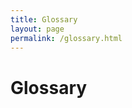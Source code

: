 ```yaml
---
title: Glossary
layout: page
permalink: /glossary.html
---
```

# Glossary

<div id="glossary-container"></div>

<div id="glossary-container"></div>

<script>
// Real-time Glossary Generator
class GlossaryGenerator {
    constructor(csvUrl, containerId = 'glossary-container') {
        this.csvUrl = csvUrl;
        this.containerId = containerId;
        this.glossaryData = [];
    }

    // Parse CSV text into array of objects
    parseCSV(csvText) {
        const lines = csvText.trim().split('\n');
        if (lines.length < 2) return [];

        // Get headers and clean them
        const headers = lines[0].split(',').map(header => 
            header.trim().replace(/"/g, '').toLowerCase().replace(/-/g, '_')
        );

        const data = [];
        
        // Process each data row
        for (let i = 1; i < lines.length; i++) {
            const values = this.parseCSVLine(lines[i]);
            if (values.length === 0) continue;

            const row = {};
            headers.forEach((header, index) => {
                row[header] = values[index] || '';
            });

            // Map to expected column names (flexible matching)
            const entry = this.mapToGlossaryEntry(row);
            // Only require Spanish word and English equivalent
            if (entry.spanish_word.trim() && entry.english_equivalent.trim()) {
                data.push(entry);
            }
        }

        return data;
    }

    // Parse a single CSV line handling quotes and commas
    parseCSVLine(line) {
        const result = [];
        let current = '';
        let inQuotes = false;
        
        for (let i = 0; i < line.length; i++) {
            const char = line[i];
            
            if (char === '"') {
                inQuotes = !inQuotes;
            } else if (char === ',' && !inQuotes) {
                result.push(current.trim());
                current = '';
            } else {
                current += char;
            }
        }
        
        result.push(current.trim());
        return result.map(field => field.replace(/^"|"$/g, ''));
    }

    // Map CSV row to glossary entry format
    mapToGlossaryEntry(row) {
        const entry = {
            spanish_word: '',
            english_equivalent: '',
            source: '',
            comment: ''
        };

        // Flexible column matching
        Object.keys(row).forEach(key => {
            const cleanKey = key.toLowerCase().trim();
            
            if (cleanKey.includes('spanish') && cleanKey.includes('word')) {
                entry.spanish_word = row[key];
            } else if (cleanKey.includes('english') && (cleanKey.includes('equivalent') || cleanKey.includes('translation'))) {
                entry.english_equivalent = row[key];
            } else if (cleanKey.includes('source')) {
                entry.source = row[key];
            } else if (cleanKey.includes('comment')) {
                entry.comment = row[key];
            }
        });

        return entry;
    }

    // Fetch CSV data from Google Docs
    async fetchCSVData() {
        try {
            const response = await fetch(this.csvUrl);
            if (!response.ok) {
                throw new Error(`HTTP error! status: ${response.status}`);
            }
            return await response.text();
        } catch (error) {
            console.error('Error fetching CSV data:', error);
            throw error;
        }
    }

    // Create loading spinner
    createLoadingElement() {
        return `
            <div class="glossary-loading" style="text-align: center; padding: 20px;">
                <div style="display: inline-block; width: 20px; height: 20px; border: 3px solid #f3f3f3; border-top: 3px solid #3498db; border-radius: 50%; animation: spin 1s linear infinite;"></div>
                <p style="margin-top: 10px;">Loading glossary...</p>
            </div>
            <style>
                @keyframes spin {
                    0% { transform: rotate(0deg); }
                    100% { transform: rotate(360deg); }
                }
            </style>
        `;
    }

    // Create error message element
    createErrorElement(message) {
        return `
            <div class="glossary-error" style="background-color: #fee; border: 1px solid #fcc; padding: 15px; border-radius: 5px; color: #c33;">
                <strong>Error loading glossary:</strong> ${message}
                <br><small>Please try refreshing the page.</small>
            </div>
        `;
    }

    // Generate HTML table for glossary
    generateGlossaryHTML(data) {
        if (data.length === 0) {
            return '<p>No glossary entries found.</p>';
        }

        // Sort alphabetically by Spanish word
        const sortedData = [...data].sort((a, b) => 
            a.spanish_word.toLowerCase().localeCompare(b.spanish_word.toLowerCase())
        );

        let html = `
            <div class="glossary-header">
                <p>This glossary contains ${sortedData.length} Spanish words and their English equivalents.</p>
                <p><small><em>Last updated: ${new Date().toLocaleDateString()}</em></small></p>
            </div>
            
            <div class="glossary-search" style="margin-bottom: 20px;">
                <input type="text" id="glossary-search" placeholder="Search glossary..." 
                       style="padding: 10px; border: 1px solid #ddd; border-radius: 4px; width: 100%; max-width: 400px;">
            </div>

            <div class="glossary-table-container" style="overflow-x: auto;">
                <table class="glossary-table" style="width: 100%; border-collapse: collapse; margin-top: 10px;">
                    <thead>
                        <tr style="background-color: #f8f9fa;">
                            <th style="border: 1px solid #ddd; padding: 12px; text-align: left; font-weight: bold;">Spanish Word</th>
                            <th style="border: 1px solid #ddd; padding: 12px; text-align: left; font-weight: bold;">English Equivalent</th>
                            <th style="border: 1px solid #ddd; padding: 12px; text-align: left; font-weight: bold; width: 120px;">Additional Information</th>
                        </tr>
                    </thead>
                    <tbody id="glossary-tbody">
        `;

        sortedData.forEach((entry, index) => {
            const rowStyle = index % 2 === 0 ? 'background-color: #fff;' : 'background-color: #f9f9f9;';
            
            // Check if there's additional info (source or comment)
            const hasAdditionalInfo = entry.source || entry.comment;
            const infoIcon = hasAdditionalInfo ? 
                `<span style="cursor: help; color: #007cba; font-size: 16px;" title="Additional information available">ℹ️</span>` : 
                '';
            
            // Create tooltip content
            let tooltipContent = '';
            if (entry.source) {
                tooltipContent += `<strong>Source:</strong> ${this.escapeHtml(entry.source)}`;
            }
            if (entry.comment) {
                if (tooltipContent) tooltipContent += '<br>';
                tooltipContent += `<strong>Comment:</strong> ${this.escapeHtml(entry.comment)}`;
            }

            html += `
                <tr class="glossary-row" style="${rowStyle}" data-spanish="${entry.spanish_word.toLowerCase()}" data-english="${entry.english_equivalent.toLowerCase()}">
                    <td style="border: 1px solid #ddd; padding: 10px;"><strong>${this.escapeHtml(entry.spanish_word)}</strong></td>
                    <td style="border: 1px solid #ddd; padding: 10px;">${this.escapeHtml(entry.english_equivalent)}</td>
                    <td style="border: 1px solid #ddd; padding: 10px; text-align: center; position: relative;">
                        ${hasAdditionalInfo ? `<span class="info-icon" style="cursor: help; color: #007cba; font-size: 16px; user-select: none;" onmouseover="showTooltip(this, '${tooltipContent.replace(/'/g, '&#39;').replace(/"/g, '&quot;')}')" onmouseout="hideTooltip()" ontouchstart="showTooltip(this, '${tooltipContent.replace(/'/g, '&#39;').replace(/"/g, '&quot;')}')" ontouchend="setTimeout(hideTooltip, 3000)">ℹ️</span>` : ''}
                    </td>
                </tr>
            `;
        });

        html += `
                    </tbody>
                </table>
            </div>
        `;

        return html;
    }

    // Add tooltip functions
    addTooltipFunctions() {
        // Add global tooltip functions if they don't exist
        if (!window.showTooltip) {
            window.showTooltip = function(element, content) {
                // Remove any existing tooltip
                hideTooltip();
                
                // Create tooltip
                const tooltip = document.createElement('div');
                tooltip.id = 'glossary-tooltip';
                tooltip.innerHTML = content;
                tooltip.style.cssText = `
                    position: fixed;
                    background-color: #333;
                    color: white;
                    padding: 10px;
                    border-radius: 6px;
                    font-size: 13px;
                    max-width: 300px;
                    z-index: 10000;
                    box-shadow: 0 4px 8px rgba(0,0,0,0.3);
                    pointer-events: none;
                    line-height: 1.4;
                `;
                
                document.body.appendChild(tooltip);
                
                // Position tooltip near mouse/element
                const rect = element.getBoundingClientRect();
                const tooltipRect = tooltip.getBoundingClientRect();
                
                let left = rect.left + (rect.width / 2) - (tooltipRect.width / 2);
                let top = rect.top - tooltipRect.height - 10;
                
                // Adjust if tooltip goes off screen
                if (left < 10) left = 10;
                if (left + tooltipRect.width > window.innerWidth - 10) {
                    left = window.innerWidth - tooltipRect.width - 10;
                }
                if (top < 10) {
                    top = rect.bottom + 10;
                }
                
                tooltip.style.left = left + 'px';
                tooltip.style.top = top + 'px';
            };
            
            window.hideTooltip = function() {
                const tooltip = document.getElementById('glossary-tooltip');
                if (tooltip) {
                    tooltip.remove();
                }
            };
        }
    }

    // Escape HTML to prevent XSS
    escapeHtml(text) {
        const div = document.createElement('div');
        div.textContent = text;
        return div.innerHTML;
    }

    // Add search functionality
    addSearchFunctionality() {
        const searchInput = document.getElementById('glossary-search');
        if (!searchInput) return;

        searchInput.addEventListener('input', (e) => {
            const searchTerm = e.target.value.toLowerCase();
            const rows = document.querySelectorAll('.glossary-row');

            rows.forEach(row => {
                const spanish = row.getAttribute('data-spanish');
                const english = row.getAttribute('data-english');
                
                if (spanish.includes(searchTerm) || english.includes(searchTerm)) {
                    row.style.display = '';
                } else {
                    row.style.display = 'none';
                }
            });
        });
    }

    // Main method to load and render glossary
    async loadGlossary() {
        const container = document.getElementById(this.containerId);
        if (!container) {
            console.error(`Container with ID '${this.containerId}' not found`);
            return;
        }

        // Show loading state
        container.innerHTML = this.createLoadingElement();

        try {
            // Fetch and parse data
            const csvText = await this.fetchCSVData();
            this.glossaryData = this.parseCSV(csvText);

            // Generate and display glossary
            container.innerHTML = this.generateGlossaryHTML(this.glossaryData);
            
            // Add tooltip functions
            this.addTooltipFunctions();
            
            // Add search functionality
            this.addSearchFunctionality();

            console.log(`Glossary loaded successfully with ${this.glossaryData.length} entries`);

        } catch (error) {
            console.error('Failed to load glossary:', error);
            container.innerHTML = this.createErrorElement(error.message);
        }
    }

    // Method to refresh glossary data
    async refresh() {
        await this.loadGlossary();
    }
}

// Initialize and load glossary when DOM is ready
document.addEventListener('DOMContentLoaded', function() {
    const csvUrl = 'https://docs.google.com/spreadsheets/d/e/2PACX-1vQbZj1biwyJ5sfn-upWjgwu2m4sBm-to4Bxt8WozZ9NwlMN2VirkMxnyyj56X9u_avXzhn98JVmnq4t/pub?output=csv';
    
    // Create glossary instance (change 'glossary-container' to match your div ID)
    window.glossary = new GlossaryGenerator(csvUrl, 'glossary-container');
    
    // Load the glossary
    window.glossary.loadGlossary();
});

// Optional: Add refresh button functionality
function refreshGlossary() {
    if (window.glossary) {
        window.glossary.refresh();
    }
}
</script>
